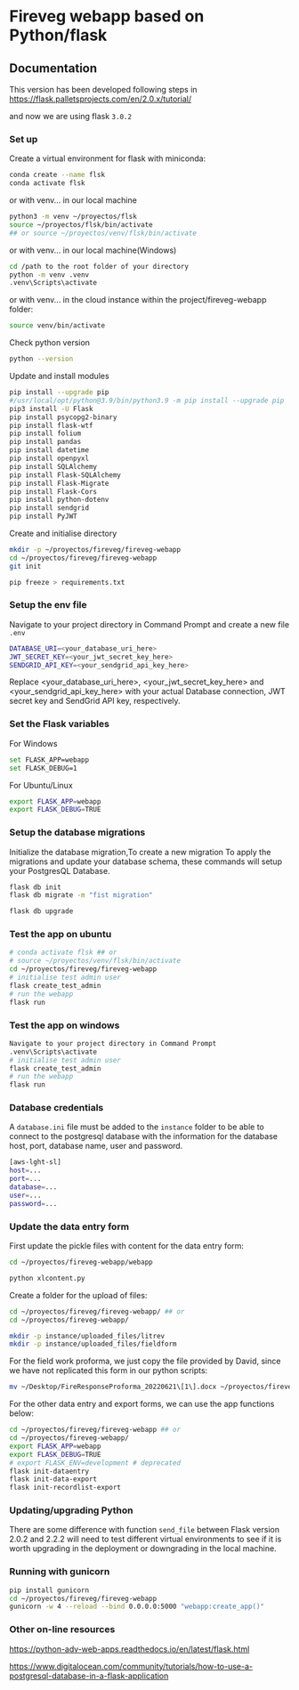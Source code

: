 # Fireveg webapp based on Python/flask

## Documentation

This version has been developed following steps in
https://flask.palletsprojects.com/en/2.0.x/tutorial/

and now we are using flask `3.0.2`
### Set up

Create a virtual environment for flask with miniconda:

```sh
conda create --name flsk
conda activate flsk
```

or with venv... in our local machine

```sh
python3 -m venv ~/proyectos/flsk
source ~/proyectos/flsk/bin/activate
## or source ~/proyectos/venv/flsk/bin/activate

```
or with venv... in our local machine(Windows)

```sh
cd /path to the root folder of your directory
python -m venv .venv
.venv\Scripts\activate

```

or with venv... in the cloud instance within the project/fireveg-webapp folder:

```sh
source venv/bin/activate
```

Check python version
```sh
python --version
```

Update and install modules
```sh
pip install --upgrade pip
#/usr/local/opt/python@3.9/bin/python3.9 -m pip install --upgrade pip
pip3 install -U Flask
pip install psycopg2-binary
pip install flask-wtf
pip install folium
pip install pandas
pip install datetime
pip install openpyxl
pip install SQLAlchemy
pip install Flask-SQLAlchemy
pip install Flask-Migrate
pip install Flask-Cors
pip install python-dotenv
pip install sendgrid
pip install PyJWT
```

Create and initialise directory
```sh
mkdir -p ~/proyectos/fireveg/fireveg-webapp
cd ~/proyectos/fireveg/fireveg-webapp
git init
```

```sh
pip freeze > requirements.txt
```

### Setup the env file
Navigate to your project directory in Command Prompt and create a new file `.env`
```sh
DATABASE_URI=<your_database_uri_here>
JWT_SECRET_KEY=<your_jwt_secret_key_here>
SENDGRID_API_KEY=<your_sendgrid_api_key_here>
```
Replace <your_database_uri_here>, <your_jwt_secret_key_here> and <your_sendgrid_api_key_here> with your actual Database connection, JWT secret key and SendGrid API key, respectively.

### Set the Flask variables 
For Windows
```sh
set FLASK_APP=webapp
set FLASK_DEBUG=1
```
For Ubuntu/Linux
```sh
export FLASK_APP=webapp
export FLASK_DEBUG=TRUE
```

### Setup the database migrations
Initialize the database migration,To create a new migration To apply the migrations and update your database schema, these commands will setup your PostgresQL Database.
```sh
flask db init
flask db migrate -m "fist migration"

flask db upgrade
```

### Test the app on ubuntu

```sh
# conda activate flsk ## or
# source ~/proyectos/venv/flsk/bin/activate
cd ~/proyectos/fireveg/fireveg-webapp
# initialise test admin user
flask create_test_admin
# run the webapp
flask run
```

### Test the app on windows
```sh
Navigate to your project directory in Command Prompt
.venv\Scripts\activate
# initialise test admin user
flask create_test_admin
# run the webapp
flask run
```

### Database credentials

A `database.ini` file must be added to the `instance` folder to be able to connect to the postgresql database with the information for the database host, port, database name, user and password.

```sh
[aws-lght-sl]
host=...
port=...
database=...
user=...
password=...
```


### Update the data entry form

First update the pickle files with content for the data entry form:
```sh
cd ~/proyectos/fireveg-webapp/webapp

python xlcontent.py
```

Create a folder for the upload of files:
```sh
cd ~/proyectos/fireveg/fireveg-webapp/ ## or
cd ~/proyectos/fireveg-webapp/

mkdir -p instance/uploaded_files/litrev
mkdir -p instance/uploaded_files/fieldform
```

For the field work proforma, we just copy the file provided by David, since we have not replicated this form in our python scripts:

```sh
mv ~/Desktop/FireResponseProforma_20220621\[1\].docx ~/proyectos/fireveg/fireveg-webapp/instance/field-work-proforma.xlsx

```

For the other data entry and export forms, we can use the app functions below:

```sh
cd ~/proyectos/fireveg/fireveg-webapp ## or
cd ~/proyectos/fireveg-webapp/
export FLASK_APP=webapp
export FLASK_DEBUG=TRUE
# export FLASK_ENV=development # deprecated
flask init-dataentry
flask init-data-export
flask init-recordlist-export
```

### Updating/upgrading Python

There are some difference with function `send_file` between Flask version 2.0.2 and 2.2.2 will need to test different virtual environments to see if it is worth upgrading in the deployment or downgrading in the local machine.



### Running with gunicorn

```sh
pip install gunicorn
cd ~/proyectos/fireveg/fireveg-webapp
gunicorn -w 4 --reload --bind 0.0.0.0:5000 "webapp:create_app()"
```

### Other on-line resources

https://python-adv-web-apps.readthedocs.io/en/latest/flask.html

https://www.digitalocean.com/community/tutorials/how-to-use-a-postgresql-database-in-a-flask-application
